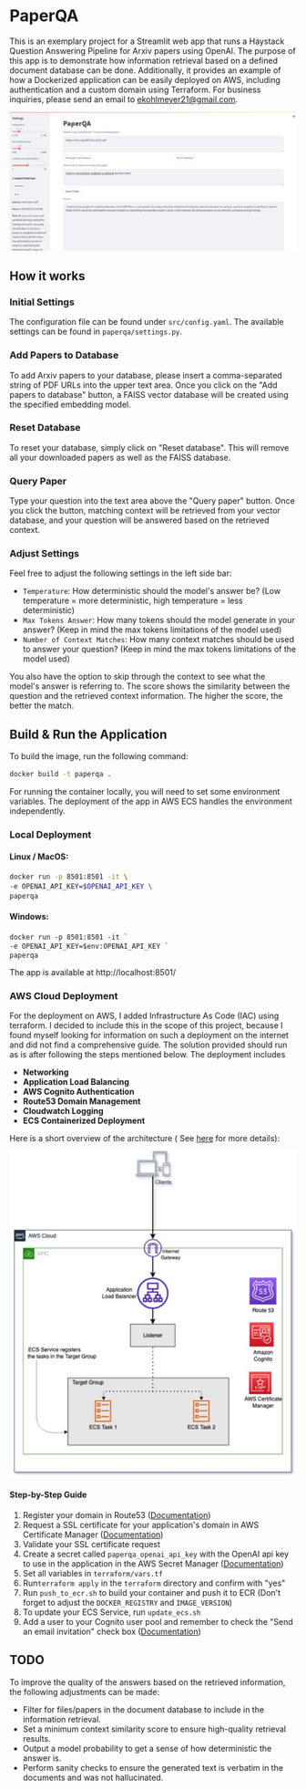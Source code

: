 # PaperQA

This is an exemplary project for a Streamlit web app that runs a Haystack Question Answering Pipeline for Arxiv papers
using OpenAI. The purpose of this app is to demonstrate how information retrieval based on a defined document database
can be done. Additionally, it provides an example of how a Dockerized application can be easily deployed on AWS,
including authentication and a custom domain using Terraform. For business inquiries, please send an email
to [ekohlmeyer21@gmail.com](mailto:ekohlmeyer21@gmail.com).

![example](src/example.png)

## How it works

### Initial Settings

The configuration file can be found under `src/config.yaml`. The available settings can be found
in `paperqa/settings.py`.

### Add Papers to Database

To add Arxiv papers to your database, please insert a comma-separated string of PDF URLs into the upper text area. Once
you click on the "Add papers to database" button, a FAISS vector database will be created using the specified embedding
model.

### Reset Database

To reset your database, simply click on "Reset database". This will remove all your downloaded papers as well as the
FAISS database.

### Query Paper

Type your question into the text area above the "Query paper" button. Once you click the button, matching context will
be retrieved from your vector database, and your question will be answered based on the retrieved context.

### Adjust Settings

Feel free to adjust the following settings in the left side bar:

* `Temperature`: How deterministic should the model's answer be? (Low temperature = more deterministic, high temperature
  = less deterministic)
* `Max Tokens Answer`: How many tokens should the model generate in your answer? (Keep in mind the max tokens
  limitations of the model used)
* `Number of Context Matches`: How many context matches should be used to answer your question? (Keep in mind the max
  tokens limitations of the model used)

You also have the option to skip through the context to see what the model's answer is referring to. The score shows the
similarity between the question and the retrieved context information. The higher the score, the better the match.

## Build & Run the Application

To build the image, run the following command:

```bash
docker build -t paperqa .
```

For running the container locally, you will need to set some environment variables. The deployment of the app in AWS ECS
handles the environment independently.

### Local Deployment

#### Linux / MacOS:

```bash
docker run -p 8501:8501 -it \
-e OPENAI_API_KEY=$OPENAI_API_KEY \
paperqa 
```

#### Windows:

```shell
docker run -p 8501:8501 -it `
-e OPENAI_API_KEY=$env:OPENAI_API_KEY `
paperqa 
```

The app is available at http://localhost:8501/

### AWS Cloud Deployment

For the deployment on AWS, I added Infrastructure As Code (IAC) using terraform. I decided to include this in the scope
of this project, because I found myself looking for information on such a deployment on the internet and did not find a
comprehensive guide. The solution provided should run as is after following the steps mentioned below. The deployment
includes

* **Networking**
* **Application Load Balancing**
* **AWS Cognito Authentication**
* **Route53 Domain Management**
* **Cloudwatch Logging**
* **ECS Containerized Deployment**

Here is a short overview of the architecture (
See [here](https://aws.amazon.com/de/blogs/containers/securing-amazon-elastic-container-service-applications-using-application-load-balancer-and-amazon-cognito/
) for more details):

![img.png](src/architecture.png)

#### Step-by-Step Guide

1. Register your domain in
   Route53 ([Documentation](https://docs.aws.amazon.com/Route53/latest/DeveloperGuide/domain-register.html))
2. Request a SSL certificate for your application's domain in AWS Certificate
   Manager ([Documentation](https://docs.aws.amazon.com/acm/latest/userguide/gs-acm-request-public.html))
3. Validate your SSL certificate request
4. Create a secret called `paperqa_openai_api_key` with the OpenAI api key to use in the application in the AWS Secret
   Manager ([Documentation](https://docs.aws.amazon.com/secretsmanager/latest/userguide/create_secret.html))
5. Set all variables in `terraform/vars.tf`
6. Run`terraform apply` in the `terraform` directory and confirm with "yes"
7. Run `push_to_ecr.sh` to build your container and push it to ECR (Don't forget to adjust the `DOCKER_REGISTRY`
   and `IMAGE_VERSION`)
8. To update your ECS Service, run `update_ecs.sh`
9. Add a user to your Cognito user pool and remember to check the "Send an email invitation" check box
   ([Documentation](https://docs.aws.amazon.com/cognito/latest/developerguide/managing-users.html))

## TODO

To improve the quality of the answers based on the retrieved information, the following adjustments can be made:

* Filter for files/papers in the document database to include in the information retrieval.
* Set a minimum context similarity score to ensure high-quality retrieval results.
* Output a model probability to get a sense of how deterministic the answer is.
* Perform sanity checks to ensure the generated text is verbatim in the documents and was not hallucinated.